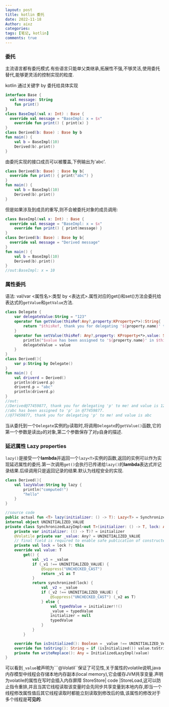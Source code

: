 ```yaml
---
layout: post
title: kotlin 委托
date: 2022-11-18
Author: aixz
categories:
tags: [笔记, kotlin]
comments: true
---
```


### 委托
主流语言都有委托模式.有些语言只能单父类继承,拓展性不强,不够灵活,使用委托替代,能够更灵活的控制实现的粒度.

kotlin 通过关键字 by 委托给具体实现

```kotlin
interface Base {
  val message: String
	fun print()
}
class BaseImpl(val x: Int) : Base {
  override val message = "BaseImpl: x = $x"
	override fun print() { print(x) }
}
class Derived(b: Base) : Base by b
fun main() {
	val b = BaseImpl(10)
	Derived(b).print()
}
```

由委托实现的接口成员可以被覆盖,下例输出为'abc'.

```kotlin
class Derived(b: Base) : Base by b{
  override fun print() { print("abc") }
}
fun main() {
	val b = BaseImpl(10)
	Derived(b).print()
}
```

但是如果涉及到成员的重写,则不会被委托对象的成员调用:

```kotlin
class BaseImpl(val x: Int) : Base {
  override val message = "BaseImpl: x = $x"
	override fun print() { print(message) }
}
class Derived(b: Base) : Base by b{
  override val message = "Derived message"
}
fun main() {
	val b = BaseImpl(10)
	Derived(b).print()
}
//out:BaseImpl: x = 10
```

### 属性委托

语法: val/var <属性名>:类型 by <表达式>.属性对应的get()和set()方法会委托给表达式的```getValue```和```getValue```方法.

```kotlin
class Delegate {
    var delegateValue:String = "123"
    operator fun getValue(thisRef:Any?,property:KProperty<*>):String{
        return "$thisRef, thank you for delegating '${property.name}' to me! and value is $delegateValue"
    }
    operator fun setValue(thisRef: Any?,property: KProperty<*>,value: String){
        println("$value has been assigned to '${property.name}' in $thisRef.")
        delegateValue = value
    }
}
class Derived(){
    var p:String by Delegate()
}
fun main() {
    val driverd = Derived()
    println(driverd.p)
    driverd.p = "abc"
    println(driverd.p)
}
//out:
//Derived@77459877, thank you for delegating 'p' to me! and value is 123
//abc has been assigned to 'p' in @77459877.
//@77459877, thank you for delegating 'p' to me! and value is abc
```

当从委托到一个```Delegate```实例的```p```读取时,将调用```Delegate```的```getValue()```函数,它的第一个参数是读出```p```的对象,第二个参数保存了对```p```自身的描述.

### 延迟属性 Lazy properties

```lazy()```是接受一个**lambda**并返回一个```lazy<T>```实例的函数,返回的实例可以作为实现延迟属性的委托.第一次调用```get()```会执行已传递给```lazy()```的**lambda**表达式并记录结果.后续调用只是返回记录的结果.默认为线程安全的实现.

```kotlin
class Derived(){
    val lazyValue:String by lazy {
        println("computed!")
        "hello"
    }
}

//source code
public actual fun <T> lazy(initializer: () -> T): Lazy<T> = SynchronizedLazyImpl(initializer)
internal object UNINITIALIZED_VALUE
private class SynchronizedLazyImpl<out T>(initializer: () -> T, lock: Any? = null) : Lazy<T>, Serializable {
    private var initializer: (() -> T)? = initializer
    @Volatile private var _value: Any? = UNINITIALIZED_VALUE
    // final field is required to enable safe publication of constructed instance
    private val lock = lock ?: this
    override val value: T
        get() {
            val _v1 = _value
            if (_v1 !== UNINITIALIZED_VALUE) {
                @Suppress("UNCHECKED_CAST")
                return _v1 as T
            }
            return synchronized(lock) {
                val _v2 = _value
                if (_v2 !== UNINITIALIZED_VALUE) {
                    @Suppress("UNCHECKED_CAST") (_v2 as T)
                } else {
                    val typedValue = initializer!!()
                    _value = typedValue
                    initializer = null
                    typedValue
                }
            }
        }

    override fun isInitialized(): Boolean = _value !== UNINITIALIZED_VALUE
    override fun toString(): String = if (isInitialized()) value.toString() else "Lazy value not initialized yet."
    private fun writeReplace(): Any = InitializedLazyImpl(value)
}

```

可以看到```_value```被声明为```@Volatil``保证了可见性,关于属性的volatile说明,java内存模型中线程会存储本地内存副本(local memory),它会缓存JVM共享变量.声明为volatile的属性在写时会插入内存屏障 StoreStore| code |StoreLoad,这可以防止指令重排,并且当其它线程读取该变量时会先同步共享变量到本地内存,即当一个线程修改属性值后其它线程读取时都能立刻读取到修改后的值,该属性的修改对于多个线程是**可见的**.

